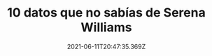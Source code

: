 ---
title: "10 datos que no sabías de Serena Williams "
date: 2021-06-11T20:47:35.369Z
featuredimage: /assets/1378.jpg
categoria: Deportes
tags:
  - "#Tenis"
  - "#Williams"
  - "#Slam"
short-description: Estos son 10 datos curiosos que no sabias de Serena Williams
mk1: >+
  ### 1.

  ![1370](/assets/1370.jpg "1370")

  Nació en Michigan, pero creció en un suburbio de pandilleros en Los Ángeles.

  ### 2.

  ![1371](/assets/1371.jpg "1371")

  Su segundo nombre es Jameka, una variante de Jamaica
mk2: >+
  ### 3.

  ![1372](/assets/1372.jpg "1372")

  Estudió Diseño de modas en el Art Institute de Lauderdale, Florida.

  ### 4.

  ![1373](/assets/1373.jpg "1373")

  Es testigo de Jehovah. Incluso, en sus redes sociales suele postear frases de la biblia.
mk3: >+
  ### 5.

  ![1374](/assets/1374.jpg "1374")

  Es la menor de 5 hermanas, de las cuales, Yetunde Price, la mayor, fue asesinada en 2003 a sus 31 años. Por ello, Serena le dedicó en 2007 su victoria en el Abierto de Australia.

  ### 6.

  ![1375](/assets/1375.jpg "1375")

  A los 4 años ganó su primer torneo de tenis, y antes de los 10 ya había participado en 49 competiciones. Sin embargo, se convirtió en profesional a los 14 años.
mk4: >+
  ### 7.

  ![1376](/assets/1376.jpg "1376")

  Desde el 2010 comenzó a tener problemas de coágulos pulmonares luego de haber sido operada del pie derecho por haber pisado vidrios rotos. Pero el problema se volvió a presentar al dar a luz el año pasado y eso hizo que pasara seis semanas en cama.

  ### 8.

  ![1377](/assets/1377.jpg "1377")

  El carácter de esta deportista le ha llevado a tener problemas legales. En 2018 fue multada con $17.000, tras reclamar al árbitro su derrota durante la final del Abierto de tenis de Estado Unidos.
mk5: >+
  ### 9.

  ![1378](/assets/1378.jpg "1378")

  Serena ha logrado cuatro medallas olímpicas y ha ganado 23 títulos de Grand Slam.

  ### 10.

  ![1379](/assets/1379.jpg "1379")

  Nunca ha sido derrotada en una final doble del Grand Slam, haciendo pareja con su hermana Venus.
---